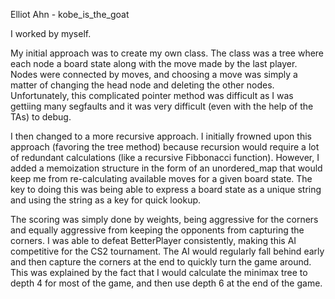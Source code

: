 Elliot Ahn - kobe_is_the_goat

I worked by myself.

My initial approach was to create my own class. The class was a tree where each node a board state along with the move made by the last player. Nodes were connected by moves, and choosing a move was simply a matter of changing the head node and deleting the other nodes. Unfortunately, this complicated pointer method was difficult as I was gettiing many segfaults and it was very difficult (even with the help of the TAs) to debug.

I then changed to a more recursive approach. I initially frowned upon this approach (favoring the tree method) because recursion would require a lot of redundant calculations (like a recursive Fibbonacci function). However, I added a memoization structure in the form of an unordered_map that would keep me from re-calculating available moves for a given board state. The key to doing this was being able to express a board state as a unique string and using the string as a key for quick lookup.

The scoring was simply done by weights, being aggressive for the corners and equally aggressive from keeping the opponents from capturing the corners. I was able to defeat BetterPlayer consistently, making this AI competitive for the CS2 tournament. The AI would regularly fall behind early and then capture the corners at the end to quickly turn the game around. This was explained by the fact that I would calculate the minimax tree to depth 4 for most of the game, and then use depth 6 at the end of the game.